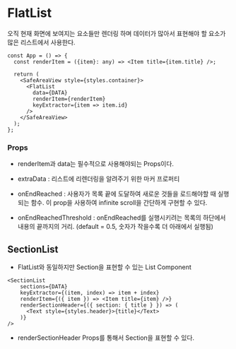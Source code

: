 # FlatList
오직 현재 화면에 보여지는 요소들만 렌더링 하며 데이터가 많아서 표현해야 할 요소가 많은 리스트에서 사용한다.

```
const App = () => {
  const renderItem = ({item}: any) => <Item title={item.title} />;

  return (
    <SafeAreaView style={styles.container}>
      <FlatList
        data={DATA}
        renderItem={renderItem}
        keyExtractor={item => item.id}
      />
    </SafeAreaView>
  );
};
```

### Props

- renderItem과 data는 필수적으로 사용해야되는 Props이다.

- extraData : 리스트에 리렌더링을 알려주기 위한 마커 프로퍼티

- onEndReached :
  사용자가 목록 끝에 도달하여 새로운 것들을 로드해야할 때 실행되는 함수.
  이 prop을 사용하여 infinite scroll을 간단하게 구현할 수 있다.

- onEndReachedThreshold :
  onEndReached를 실행시키려는 목록의 하단에서 내용의 끝까지의 거리. (default = 0.5, 숫자가 작을수록 더 아래에서 실행됨)

## SectionList

- FlatList와 동일하지만 Section을 표현할 수 있는 List Component

```
<SectionList
    sections={DATA}
    keyExtractor={(item, index) => item + index}
    renderItem={({ item }) => <Item title={item} />}
    renderSectionHeader={({ section: { title } }) => (
      <Text style={styles.header}>{title}</Text>
    )}
/>
```

- renderSectionHeader Props를 통해서 Section을 표현할 수 있다.
